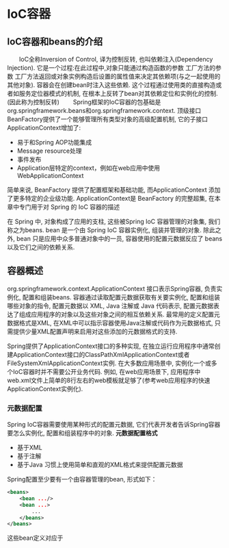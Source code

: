 # IoC容器

## IoC容器和beans的介绍

&emsp;&emsp;IoC全称Inversion of Control, 译为控制反转, 也叫依赖注入(Dependency Injection). 它是一个过程:在此过程中,对象只能通过构造函数的参数 工厂方法的参数 工厂方法返回或对象实例构造后设置的属性值来决定其依赖项(与之一起使用的其他对象). 容器会在创建bean时注入这些依赖. 这个过程通过使用类的直接构造或者如服务定位器模式的机制, 在根本上反转了bean对其依赖定位和实例化的控制. (因此称为控制反转)
&emsp;&emsp;Spring框架的IoC容器的包基础是org.springframework.beans和org.springframework.context. 顶级接口BeanFactory提供了一个能够管理所有类型对象的高级配置机制, 它的子接口ApplicationContext增加了:
- 易于和Spring AOP功能集成
- Message resource处理
- 事件发布
- Application层特定的context，例如在web应用中使用WebApplicationContext

简单来说, BeanFactory 提供了配置框架和基础功能, 而ApplicationContext 添加了更多特定的企业级功能.  ApplicationContext是 BeanFactory 的完整超集, 在本章中专门用于对 Spring 的 IoC 容器的描述

在 Spring 中, 对象构成了应用的支柱, 这些被Spring IoC 容器管理的对象集, 我们称之为beans. bean 是一个由 Spring IoC 容器实例化, 组装并管理的对象. 除此之外, bean 只是应用中众多普通对象中的一员, 容器使用的配置元数据反应了 beans 以及它们之间的依赖关系.


## 容器概述
org.springframework.context.ApplicationContext 接口表示Spring容器, 负责实例化, 配置和组装beans. 容器通过读取配置元数据获取有关要实例化, 配置和组装哪些对象的指令, 配置元数据以 XML, Java 注解或 Java 代码表示, 配置元数据表达了组成应用程序的对象以及这些对象之间的相互依赖关系. 最常用的定义配置元数据格式是XML, 在XML中可以指示容器使用Java注解或代码作为元数据格式, 只需提供少量XML配置声明来启用对这些添加的元数据格式的支持. 

Spring提供了ApplicationContext接口的多种实现, 在独立运行应用程序中通常创建ApplicationContext接口的ClassPathXmlApplicationContext或者FileSystemXmlApplicationContext实例. 
在大多数应用场景中, 实例化一个或多个IoC容器时并不需要公开业务代码. 例如, 在web应用场景下, 应用程序中web.xml文件上简单的8行左右的web模板就足够了(参考web应用程序的快速ApplicationContext实例化).

### 元数据配置
Spring IoC容器需要使用某种形式的配置元数据, 它们代表开发者告诉Spring容器要怎么实例化, 配置和组装程序中的对象.
**元数据配置格式**
- 基于XML
- 基于注解
- 基于Java
习惯上使用简单和直观的XML格式来提供配置元数据

Spring配置至少要有一个由容器管理的bean, 形式如下：
```xml
<beans>
    <bean .../>
    <bean ...>
        ...
    </beans>
</beans>
```
这些bean定义对应于
